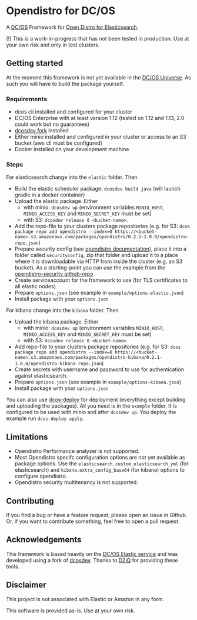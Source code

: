 # Opendistro for DC/OS

A [DC/OS](https://dcos.io/) Framework for [Open Distro for Elasticsearch](https://opendistro.github.io/for-elasticsearch/).

(!) This is a work-in-progress that has not been tested in production. Use at your own risk and only in test clusters.

## Getting started

At the moment this framework is not yet available in the [DC/OS Universe](https://universe.dcos.io/). As such you will have to build the package yourself.

### Requirements

* dcos cli installed and configured for your cluster
* DC/OS Enterprise with at least version 1.12 (tested on 1.12 and 1.13, 2.0 could work but no guarantees)
* [dcosdev fork](https://github.com/swoehrl-mw/dcosdev) installed
* Either minio installed and configured in your cluster or access to an S3 bucket (aws cli must be configured)
* Docker installed on your development machine

### Steps

For elasticsearch change into the `elastic` folder. Then

* Build the elastic scheduler package: `dcosdev build java` (will launch gradle in a docker container)
* Upload the elastic package. Either
  * with minio: `dcosdev up`  (environment variables `MINIO_HOST`, `MINIO_ACCESS_KEY` and `MINIO_SECRET_KEY` must be set)
  * with S3: `dcosdev release 0 <bucket-name>`.
* Add the repo-file to your clusters package repositories (e.g. for S3: `dcos package repo add opendistro --index=0 https://<bucket-name>.s3.amazonaws.com/packages/opendistro/0.2.1-1.8.0/opendistro-repo.json`)
* Prepare security config (see [opendistro documentation](https://opendistro.github.io/for-elasticsearch-docs/docs/security-configuration/yaml/)), place it into a folder called `securityconfig`, zip that folder and upload it to a place where it is downloadable via HTTP from inside the cluster (e.g. an S3 bucket). As a starting-point you can use the example from the [opendistro-security github-repo](https://github.com/opendistro-for-elasticsearch/security/tree/master/securityconfig)
* Create serviceaccount for the framework to use (for TLS certificates to all elastic nodes)
* Prepare `options.json` (see example in `example/options-elastic.json`)
* Install package with your `options.json`

For kibana change into the `kibana` folder. Then

* Upload the kibana package. Either
  * with minio: `dcosdev up`  (environment variables `MINIO_HOST`, `MINIO_ACCESS_KEY` and `MINIO_SECRET_KEY` must be set)
  * with S3: `dcosdev release 0 <bucket-name>`.
* Add repo-file to your clusters package repositories (e.g. for S3: `dcos package repo add opendistro --index=0 https://<bucket-name>.s3.amazonaws.com/packages/opendistro-kibana/0.2.1-1.8.0/opendistro-kibana-repo.json`)
* Create secrets with username and password to use for authentication against elasticsearch.
* Prepare `options.json` (see example in `example/options-kibana.json`)
* Install package with your `options.json`

You can also use [dcos-deploy](https://github.com/MaibornWolff/dcos-deploy) for deployment (everything except building and uploading the packages). All you need is in the `example` folder. It is configured to be used with minio and after `dcosdev up`. You deploy the example run `dcos-deploy apply`.

## Limitations

* Opendistro Performance analyzer is not supported.
* Most Opendistro specifc configuration options are not yet available as package options. Use the `elasticsearch.custom_elasticsearch_yml` (for elasticsearch) and `kibana.extra_config_base64` (for kibana) options to configure opendistro.
* Opendistro security multitenancy is not supported.

## Contributing

If you find a bug or have a feature request, please open an issue in Github. Or, if you want to contribute something, feel free to open a pull request.

## Acknowledgements

This framework is based heavily on the [DC/OS Elastic service](https://github.com/mesosphere/dcos-elastic-service/) and was developed using a fork of [dcosdev](https://github.com/mesosphere/dcosdev). Thanks to [D2iQ](https://d2iq.com) for providing these tools.

## Disclaimer

This project is not associated with Elastic or Amazon in any form.

This software is provided as-is. Use at your own risk.
